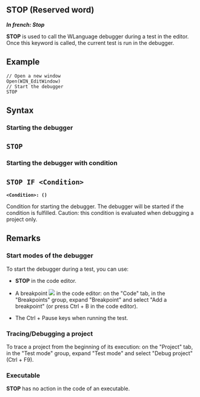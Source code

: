 


## STOP (Reserved word)

***In french: Stop***
				



<a name="XUse"></a>
<a name="Use"></a>
<a name="description"></a>
**STOP** is used to call the WLanguage debugger during a test in the editor. Once this keyword is called, the current test is run in the debugger.


<a name="Example1"></a>
<a name="sample_code"></a>

## Example


```wl
// Open a new window
Open(WIN_EditWindow)
// Start the debugger
STOP
```

<a name="XSYNTAX"></a>
<a name="SYNTAX1"></a>

## Syntax

### Starting the debugger

`STOP`
---


<a name="SYNTAX2"></a>

### Starting the debugger with condition

`STOP IF <Condition>`
---

**`<Condition>: ()`**

Condition for starting the debugger. The debugger will be started if the condition is fulfilled. 
Caution: this condition is evaluated when debugging a project only. 



<a name="NOTE0"></a>
<a name="NOTE0_1"></a>

## Remarks


### Start modes of the debugger
<a name="start_modes_the_debugger_ELTPARAGRAPHE000061"></a>

To start the debugger during a test, you can use:

- **STOP** in the code editor.

- A breakpoint ![](https://doc.pcsoft.fr/en-US/images/image.awp?langid=3&name=ico_PointArret.gif)
 in the code editor: on the "Code" tab, in the "Breakpoints" group, expand "Breakpoint" and select "Add a breakpoint" (or press Ctrl + B in the code editor).

- The Ctrl + Pause keys when running the test.



<a name="NOTE0_2"></a>


### Tracing/Debugging a project
<a name="tracingdebugging_project_ELTPARAGRAPHE000086"></a>

To trace a project from the beginning of its execution: on the "Project" tab, in the "Test mode" group, expand "Test mode" and select "Debug project" (Ctrl + F9).
<a name="NOTE0_3"></a>


### Executable
<a name="executable_ELTPARAGRAPHE000105"></a>

**STOP** has no action in the code of an executable.


